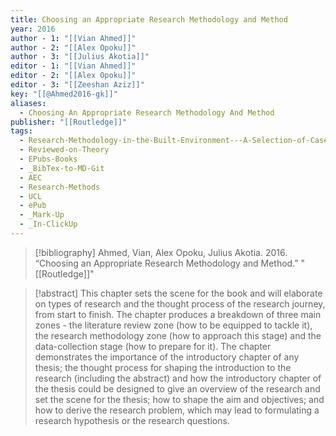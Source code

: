 ```yaml
---
title: Choosing an Appropriate Research Methodology and Method
year: 2016
author - 1: "[[Vian Ahmed]]"
author - 2: "[[Alex Opoku]]"
author - 3: "[[Julius Akotia]]"
editor - 1: "[[Vian Ahmed]]"
editor - 2: "[[Alex Opoku]]"
editor - 3: "[[Zeeshan Aziz]]"
key: "[[@Ahmed2016-gk]]"
aliases:
  - Choosing An Appropriate Research Methodology And Method
publisher: "[[Routledge]]"
tags:
  - Research-Methodology-in-the-Built-Environment---A-Selection-of-Case-Studies
  - Reviewed-on-Theory
  - EPubs-Books
  - _BibTex-to-MD-Git
  - AEC
  - Research-Methods
  - UCL
  - ePub
  - _Mark-Up
  - _In-ClickUp
---
```


> [!bibliography]
> Ahmed, Vian, Alex Opoku, Julius Akotia. 2016. “Choosing an Appropriate Research Methodology and Method.” "[[Routledge]]"

> [!abstract]
> This chapter sets the scene for the book and will elaborate on types of research and the thought process of the research journey, from start to finish. The chapter produces a breakdown of three main zones -  the literature review zone (how to be equipped to tackle it), the research methodology zone (how to approach this stage) and the data-collection stage (how to prepare for it). The chapter demonstrates the importance of the introductory chapter of any thesis; the thought process for shaping the introduction to the research (including the abstract) and how the introductory chapter of the thesis could be designed to give an overview of the research and set the scene for the thesis; how to shape the aim and objectives; and how to derive the research problem, which may lead to formulating a research hypothesis or the research questions.